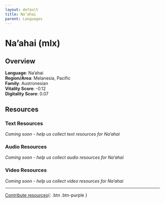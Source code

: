 ```yaml
---
layout: default
title: Na’ahai
parent: Languages
---
```


# Na’ahai (mlx)

## Overview

**Language**: Na’ahai  
**Region/Area**: Melanesia, Pacific  
**Family**: Austronesian  
**Vitality Score**: -0.12  
**Digitality Score**: 0.07  

## Resources

### Text Resources
*Coming soon - help us collect text resources for Na’ahai*

### Audio Resources
*Coming soon - help us collect audio resources for Na’ahai*

### Video Resources
*Coming soon - help us collect video resources for Na’ahai*

---

[Contribute resources](https://fairtrain.github.io/){: .btn .btn-purple }
